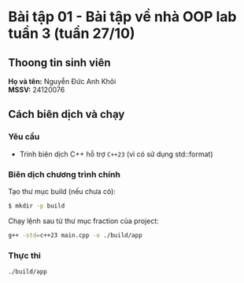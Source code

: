 # Bài tập 01 - Bài tập về nhà OOP lab tuần 3 (tuần 27/10)

## Thoong tin sinh viên
**Họ và tên:** Nguyễn Đức Anh Khôi  
**MSSV:** 24120076

## Cách biên dịch và chạy

### Yêu cầu

  * Trình biên dịch C++ hỗ trợ `C++23` (vì có sử dụng std::format)

### Biên dịch chương trình chính

Tạo thư mục build (nếu chưa có):

```bash
$ mkdir -p build
```

Chạy lệnh sau từ thư mục fraction của project:

```bash
g++ -std=c++23 main.cpp -o ./build/app
```

### Thực thi

```bash
./build/app